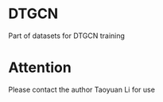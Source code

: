 # DTGCN
Part of datasets for DTGCN training
# Attention
Please contact the author Taoyuan Li for use 
